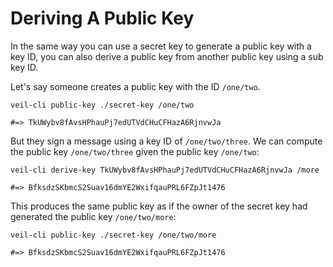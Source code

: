 # Deriving A Public Key

In the same way you can use a secret key to generate a public key with a key ID, you can also derive a public key from
another public key using a sub key ID.

Let's say someone creates a public key with the ID `/one/two`.

```shell
veil-cli public-key ./secret-key /one/two

#=> TkUWybv8fAvsHPhauPj7edUTVdCHuCFHazA6RjnvwJa
```

But they sign a message using a key ID of `/one/two/three`. We can compute the public key `/one/two/three` given the
public key `/one/two`:

```shell
veil-cli derive-key TkUWybv8fAvsHPhauPj7edUTVdCHuCFHazA6RjnvwJa /more

#=> BfksdzSKbmcS2Suav16dmYE2WxifqauPRL6FZpJt1476
```

This produces the same public key as if the owner of the secret key had generated the public key `/one/two/more`:

```shell
veil-cli public-key ./secret-key /one/two/more

#=> BfksdzSKbmcS2Suav16dmYE2WxifqauPRL6FZpJt1476
```
